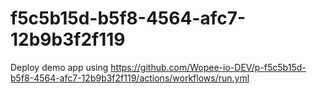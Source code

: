 # f5c5b15d-b5f8-4564-afc7-12b9b3f2f119
Deploy demo app using https://github.com/Wopee-io-DEV/p-f5c5b15d-b5f8-4564-afc7-12b9b3f2f119/actions/workflows/run.yml
